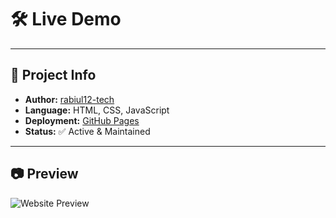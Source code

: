 # 🛠️ Live Demo

---

## 🧩 Project Info

- **Author:** [rabiul12-tech](https://github.com/rabiul12-tech)
- **Language:** HTML, CSS, JavaScript
- **Deployment:** [GitHub Pages](https://rabiul12-tech.github.io/project-020/)
- **Status:** ✅ Active & Maintained

---

## 📷 Preview

![Website Preview](<images/project (17).png>)
